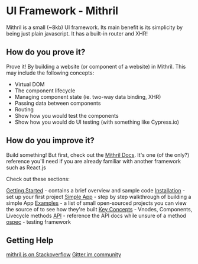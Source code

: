 # UI Framework - Mithril

Mithril is a small (~8kb) UI framework. Its main benefit is its simplicity by being just plain javascript. It has a built-in router and XHR!

## How do you prove it?

Prove it! By building a website (or component of a website) in Mithril. This may include the following concepts:

- Virtual DOM
- The component lifecycle
- Managing component state (ie. two-way data binding, XHR)
- Passing data between components
- Routing
- Show how you would test the components
- Show how you would do UI testing (with something like Cypress.io)

## How do you improve it?

Build something! But first, check out the [Mithril Docs](https://mithril.js.org/). It's one (of the only?) reference you'll need if you are already familiar with another framework such as React.js

Check out these sections:

[Getting Started](https://mithril.js.org/index.html#getting-started) - contains a brief overview and sample code
[Installation](https://mithril.js.org/installation.html) - set up your first project
[Simple App](https://mithril.js.org/simple-application.html) - step by step walkthrough of building a simple App
[Examples](https://mithril.js.org/examples.html) - a list of small open-sourced projects you can view the source of to see how they're built
[Key Concepts](https://mithril.js.org/vnodes.html) - Vnodes, Components, Livecycle methods
[API](https://mithril.js.org/api.html) - reference the API docs while unsure of a method
[ospec](https://github.com/MithrilJS/mithril.js/tree/master/ospec) - testing framework


## Getting Help

[mithril.js on Stackoverflow](https://stackoverflow.com/questions/tagged/mithril.js)
[Gitter.im community](https://gitter.im/mithriljs/mithril.js)
